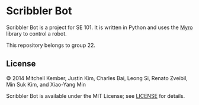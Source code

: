 # Scribbler Bot

Scribbler Bot is a project for SE 101. It is written in Python and uses the [Myro][1] library to control a robot.

This repository belongs to group 22.

[1]: http://wiki.roboteducation.org/Myro_Reference_Manual

## License

© 2014 Mitchell Kember, Justin Kim, Charles Bai, Leong Si, Renato Zveibil, Min Suk Kim, and Xiao-Yang Min

Scribbler Bot is available under the MIT License; see [LICENSE](LICENSE.md) for details.